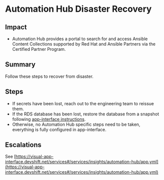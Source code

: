 Automation Hub Disaster Recovery
=================

Impact
------

-   Automation Hub provides a portal to search for and access Ansible Content Collections supported by Red Hat and Ansible Partners via the Certified Partner Program.

Summary
-------

Follow these steps to recover from disaster.

Steps
-----

-   If secrets have been lost, reach out to the engineering team to reissue them.
-   If the RDS database has been lost, restore the database from a snapshot following [app-interface instructions](https://gitlab.cee.redhat.com/service/app-interface/-/tree/master/#create-rds-database-from-snapshot).
-   Otherwise, no Automation Hub specific steps need to be taken, everything is fully configured in app-interface.

Escalations
-----------

See
[https://visual-app-interface.devshift.net/services#/services/insights/automation-hub/app.yml](https://visual-app-interface.devshift.net/services#/services/insights/automation-hub/app.yml)
